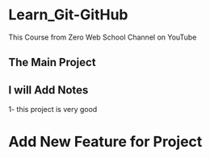 # Learn_Git-GitHub
This Course from Zero Web School Channel on YouTube 
## The Main Project
## I will Add Notes 
1- this project is very good 
# Add New Feature for Project 
